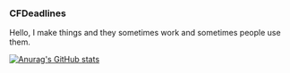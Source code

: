 ### CFDeadlines

Hello, I make things and they sometimes work and sometimes people use them.


[![Anurag's GitHub stats](https://github-readme-stats.vercel.app/api?username=Coffee-fueled-deadlines)](https://github.com/anuraghazra/github-readme-stats)
